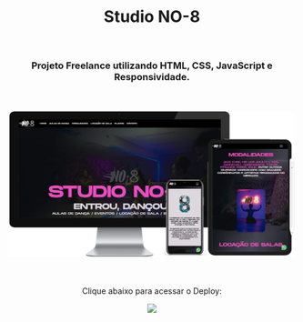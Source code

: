 <h1 align="center">
  Studio NO-8</h1>
<br>
<h3 align="center">Projeto Freelance utilizando HTML, CSS, JavaScript e Responsividade.</h3>
<br>
<br>

<div align="center">
  <img width="800px" src="https://github.com/feliperyo/studio-no-8/blob/master/assets/mockup.png?raw=true"/>
</div>
<br>
<div align="center">
  <br>
  <p>Clique abaixo para acessar o Deploy:</p>
<a href="https://studiono8.com.br/" target="_blank"><img src="https://img.shields.io/website-up-down-green-red/http/cv.lbesson.qc.to.svg"></a>
</div>
